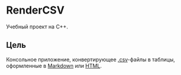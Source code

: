 ﻿# RenderCSV

Учебный проект на C++.

## Цель

Консольное приложение, конвертирующее [.csv](https://ru.wikipedia.org/wiki/CSV)-файлы
в таблицы, оформленные в [Markdown](https://www.codecademy.com/resources/docs/markdown/tables) или [HTML](https://www.w3schools.com/html/html_tables.asp).


